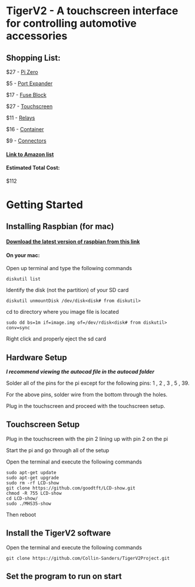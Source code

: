 # TigerV2 - A touchscreen interface for controlling automotive accessories


## Shopping List:
$27 - [Pi Zero](https://www.amazon.com/gp/product/B0748MPQT4/ref=ppx_yo_dt_b_asin_title_o05_s00?ie=UTF8&psc=1)

$5  - [Port Expander](https://www.amazon.com/gp/product/B00I6OEWJM/ref=ppx_yo_dt_b_asin_title_o04_s00?ie=UTF8&psc=1)

$17 - [Fuse Block](https://www.amazon.com/gp/product/B07W6KBJ8G/ref=ppx_yo_dt_b_asin_title_o03_s00?ie=UTF8&psc=1)

$27 - [Touchscreen](https://www.amazon.com/dp/B07NSCWY8Z/?coliid=II4254KWVJXQK&colid=3PB41YGHIDZTW&psc=1&ref_=lv_ov_lig_dp_it)

$11 - [Relays](https://www.amazon.com/dp/B07DN8DTRW/?coliid=I21PV3BNJNWEHF&colid=3PB41YGHIDZTW&psc=1&ref_=lv_ov_lig_dp_it)

$16 - [Container](https://www.amazon.com/dp/B005T5A0W4/?coliid=ITRCCVAQB8PF&colid=3PB41YGHIDZTW&psc=1&ref_=lv_ov_lig_dp_it)

$9  - [Connectors](https://www.amazon.com/dp/B01LCV8DXQ/?coliid=I239Y8T2FCJZ2O&colid=3PB41YGHIDZTW&ref_=lv_ov_lig_dp_it&th=1)

  #### [Link to Amazon list](https://www.amazon.com/hz/wishlist/ls/3PB41YGHIDZTW?ref_=wl_share)
  
#### Estimated Total Cost:
$112


# Getting Started
## Installing Raspbian (for mac)
#### [Download the latest version of raspbian from this link](https://www.raspberrypi.org/downloads/raspbian/)

#### On your mac:
Open up terminal and type the following commands
  ```
  diskutil list
  ```
Identify the disk (not the partition) of your SD card
  ```
  diskutil unmountDisk /dev/disk<disk# from diskutil>
  ```
cd to directory where you image file is located
  ```
  sudo dd bs=1m if=image.img of=/dev/rdisk<disk# from diskutil> conv=sync
  ```
Right click and properly eject the sd card  

## Hardware Setup
**_I recommend viewing the autocad file in the autocad folder_**

Solder all of the pins for the pi except for the following pins: 1 , 2 , 3 , 5 , 39.

For the above pins, solder wire from the bottom through the holes.

Plug in the touchscreen and proceed with the touchscreen setup.

## Touchscreen Setup
Plug in the touchscreen with the pin 2 lining up with pin 2 on the pi

Start the pi and go through all of the setup

Open the terminal and execute the following commands

  ```
  sudo apt-get update
  sudo apt-get upgrade
  sudo rm -rf LCD-show
  git clone https://github.com/goodtft/LCD-show.git
  chmod -R 755 LCD-show
  cd LCD-show/
  sudo ./MHS35-show
  ```
Then reboot


## Install the TigerV2 software

Open the terminal and execute the following commands

  ```
  git clone https://github.com/Collin-Sanders/TigerV2Project.git
  ```
  
## Set the program to run on start

